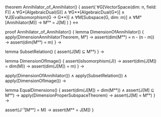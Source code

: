 theorem Annihilator_of_Annihilator() {
  assert(
    ∀G[VectorSpace(dim: n, field: F)] ∧
    ∀G*[AlgebraicDual(G)] ∧
    ∀G**[AlgebraicDual(G*)] ∧
    ∀J[EvalIsomorphism(G → G**)] ∧
    ∀M[Subspace(G, dim: m)] ∧
    ∀M°[Annihilator(M)] →
    M°° = J[M]
  )
} ↔

proof Annihilator_of_Annihilator() {
  lemma DimensionOfAnnihilator() {
    apply(DimensionAnnihilatorTheorem, M°) →
    assert(dim(M°°) = n - (n - m)) →
    assert(dim(M°°) = m)
  } →

  lemma SubsetRelation() {
    assert(J[M] ⊆ M°°)
  } →

  lemma DimensionOfImage() {
    assert(isIsomorphism(J)) →
    assert(dim(J[M]) = dim(M)) →
    assert(dim(J[M]) = m)
  } →
  
  apply(DimensionOfAnnihilator()) ∧
  apply(SubsetRelation()) ∧
  apply(DimensionOfImage()) →
  
  lemma EqualDimensions() {
    assert(dim(J[M]) = dim(M°°)) ∧
    assert(J[M] ⊆ M°°) →
    apply(DimensionProperSubspaceTheorem) →
    assert(J[M] = M°°)
  } →

  assert(J⁻¹[M°°] = M) →
  assert(M°° = J[M])
}
